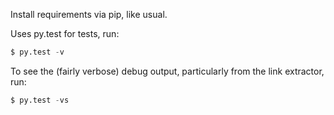 Install requirements via pip, like usual.

Uses py.test for tests, run:

```python
$ py.test -v
```

To see the (fairly verbose) debug output, particularly from the link extractor,
run:

```python
$ py.test -vs
```
